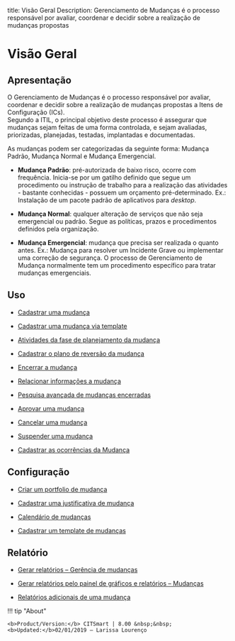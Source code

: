 title:  Visão Geral 
Description: Gerenciamento de Mudanças é o processo responsável por avaliar, coordenar e decidir sobre a realização de mudanças propostas
# Visão Geral  

Apresentação
----------------

O Gerenciamento de Mudanças é o processo responsável por avaliar, coordenar e
decidir sobre a realização de mudanças propostas a Itens de Configuração (ICs).  
Segundo a ITIL, o principal objetivo deste processo é assegurar que mudanças
sejam feitas de uma forma controlada, e sejam avaliadas, priorizadas,
planejadas, testadas, implantadas e documentadas.

As mudanças podem ser categorizadas da seguinte forma: Mudança Padrão, Mudança
Normal e Mudança Emergencial.

-   **Mudança Padrão**: pré-autorizada de baixo risco, ocorre com frequência.
    Inicia-se por um gatilho definido que segue um procedimento ou instrução de
    trabalho para a realização das atividades - bastante conhecidas - possuem um
    orçamento pré-determinado. Ex.: Instalação de um pacote padrão de
    aplicativos para *desktop*.

-   **Mudança Normal**: qualquer alteração de serviços que não seja emergencial
    ou padrão. Segue as políticas, prazos e procedimentos definidos pela
    organização.

-   **Mudança Emergencial**: mudança que precisa ser realizada o quanto antes.
    Ex.: Mudança para resolver um Incidente Grave ou implementar uma correção de
    segurança. O processo de Gerenciamento de Mudança normalmente tem um
    procedimento específico para tratar mudanças emergenciais.

Uso
-------

-  [Cadastrar uma mudança](/pt-br/citsmart-platform-8/processes/change/use/register-change.html)

-  [Cadastrar uma mudança via template](/pt-br/citsmart-platform-8/processes/change/use/register-change-via-template.html)

-  [Atividades da fase de planejamento da mudança](/pt-br/citsmart-platform-8/processes/change/use/change-planning-activities.html)

-  [Cadastrar o plano de reversão da mudança](/pt-br/citsmart-platform-8/processes/change/use/change-reversion-plan.html)

-  [Encerrar a mudança](/pt-br/citsmart-platform-8/processes/change/use/execute-change.html)

-  [Relacionar informações a mudança](/pt-br/citsmart-platform-8/processes/change/use/relate-information-to-change.html)

-  [Pesquisa avançada de mudanças encerradas](/pt-br/citsmart-platform-8/processes/change/use/advanced-search-for-change.html)

-  [Aprovar uma mudança](/pt-br/citsmart-platform-8/processes/change/use/change-approval.html)

-  [Cancelar uma mudança](/pt-br/citsmart-platform-8/processes/change/use/cancel-change.html)

-  [Suspender uma mudança](/pt-br/citsmart-platform-8/processes/change/use/suspend-change.html)

-  [Cadastrar as ocorrências da Mudança](/pt-br/citsmart-platform-8/processes/change/use/change-occurrences.html)

Configuração
----------------

-   [Criar um portfolio de mudança](/pt-br/citsmart-platform-8/processes/change/configuration/change-portfolio.html)

-   [Cadastrar uma justificativa de mudança](/pt-br/citsmart-platform-8/processes/change/configuration/change-justification.html)

-   [Calendário de mudanças](/pt-br/citsmart-platform-8/processes/change/configuration/change-schedule.html)

-   [Cadastrar um template de mudanças](/pt-br/citsmart-platform-8/processes/change/configuration/change-template.html) 

Relatório
-------------

-   [Gerar relatórios – Gerência de mudanças](/pt-br/citsmart-platform-8/processes/change/use/generate-reports-change-management.html)

-   [Gerar relatórios pelo painel de gráficos e relatórios – Mudanças](/pt-br/citsmart-platform-8/processes/change/use/generate-reports-charts-panel-change.html)

-   [Relatórios adicionais de uma mudança](/pt-br/citsmart-platform-8/processes/change/use/change-additional-reports.html)

!!! tip "About"

    <b>Product/Version:</b> CITSmart | 8.00 &nbsp;&nbsp;
    <b>Updated:</b>02/01/2019 – Larissa Lourenço

